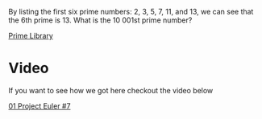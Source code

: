  By listing the first six prime numbers: 2, 3, 5, 7, 11, and 13, we can see that the 6th prime is 13.
 What is the 10 001st prime number?

[Prime Library](http://ruby-doc.org/stdlib-1.9.3//libdoc/prime/rdoc/Prime.html)

# Video

If you want to see how we got here checkout the video below

[01 Project Euler #7 ](http://youtu.be/lmguFEMt510?list=PLk2OOH9M7Vujj0_eIqlkQ0ALbL_rhh363)
